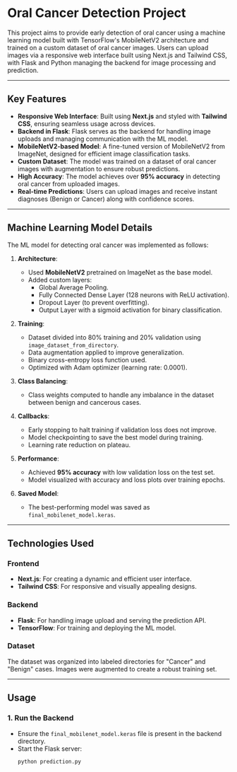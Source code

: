 # Oral Cancer Detection Project

This project aims to provide early detection of oral cancer using a machine learning model built with TensorFlow's MobileNetV2 architecture and trained on a custom dataset of oral cancer images. Users can upload images via a responsive web interface built using Next.js and Tailwind CSS, with Flask and Python managing the backend for image processing and prediction.

---

## Key Features

- **Responsive Web Interface**: Built using **Next.js** and styled with **Tailwind CSS**, ensuring seamless usage across devices.
- **Backend in Flask**: Flask serves as the backend for handling image uploads and managing communication with the ML model.
- **MobileNetV2-based Model**: A fine-tuned version of MobileNetV2 from ImageNet, designed for efficient image classification tasks.
- **Custom Dataset**: The model was trained on a dataset of oral cancer images with augmentation to ensure robust predictions.
- **High Accuracy**: The model achieves over **95% accuracy** in detecting oral cancer from uploaded images.
- **Real-time Predictions**: Users can upload images and receive instant diagnoses (Benign or Cancer) along with confidence scores.

---

## Machine Learning Model Details

The ML model for detecting oral cancer was implemented as follows:

1. **Architecture**:
    - Used **MobileNetV2** pretrained on ImageNet as the base model.
    - Added custom layers:
        - Global Average Pooling.
        - Fully Connected Dense Layer (128 neurons with ReLU activation).
        - Dropout Layer (to prevent overfitting).
        - Output Layer with a sigmoid activation for binary classification.

2. **Training**:
    - Dataset divided into 80% training and 20% validation using `image_dataset_from_directory`.
    - Data augmentation applied to improve generalization.
    - Binary cross-entropy loss function used.
    - Optimized with Adam optimizer (learning rate: 0.0001).

3. **Class Balancing**:
    - Class weights computed to handle any imbalance in the dataset between benign and cancerous cases.

4. **Callbacks**:
    - Early stopping to halt training if validation loss does not improve.
    - Model checkpointing to save the best model during training.
    - Learning rate reduction on plateau.

5. **Performance**:
    - Achieved **95% accuracy** with low validation loss on the test set.
    - Model visualized with accuracy and loss plots over training epochs.

6. **Saved Model**:
    - The best-performing model was saved as `final_mobilenet_model.keras`.

---

## Technologies Used

### Frontend
- **Next.js**: For creating a dynamic and efficient user interface.
- **Tailwind CSS**: For responsive and visually appealing designs.

### Backend
- **Flask**: For handling image upload and serving the prediction API.
- **TensorFlow**: For training and deploying the ML model.

### Dataset
The dataset was organized into labeled directories for "Cancer" and "Benign" cases. Images were augmented to create a robust training set.

---

## Usage

### 1. Run the Backend
- Ensure the `final_mobilenet_model.keras` file is present in the backend directory.
- Start the Flask server:
  ```bash
  python prediction.py
